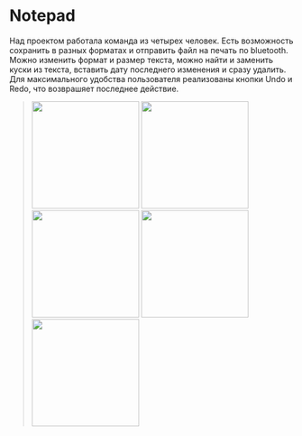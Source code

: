 # Notepad
Над проектом работала команда из четырех человек. Есть возможность сохранить в разных форматах и отправить файл на печать по bluetooth.
Можно изменить формат и размер текста, можно найти и заменить куски из текста, вставить дату последнего изменения и сразу удалить. Для максимального 
удобства пользователя реализованы кнопки Undo и Redo, что возврашяет последнее действие.
><img src="https://user-images.githubusercontent.com/58600065/215274148-12eb8b73-28b4-4758-9545-4b41383f67c1.png" width="190" />
><img src="https://user-images.githubusercontent.com/58600065/215274155-24a28a7b-b28c-41ae-9f46-ac3e286e403f.png" width="190" /> 
><img src="https://user-images.githubusercontent.com/58600065/215274159-489d7b5e-520c-4605-82ed-3c8d2ab6d9fe.png" width="190" />
><img src="https://user-images.githubusercontent.com/58600065/215274167-b10bbe1f-f641-4ee6-ae75-747a363f39eb.png" width="190" /> 
><img src="https://user-images.githubusercontent.com/58600065/215274185-4937785e-15eb-45bb-a931-1238540030bf.png" width="190" />




